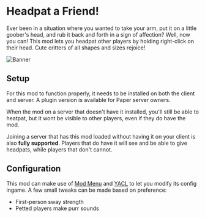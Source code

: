 # Headpat a Friend!

Ever been in a situation where you wanted to take your arm, 
put it on a little goober's head, and rub it back and forth in a sign of affection?
Well, now you can!
This mod lets you headpat other players by holding right-click on their head.
Cute critters of all shapes and sizes rejoice!

![Banner](https://i.enjarai.dev/u/ZkziGO.gif)

## Setup

For this mod to function properly, it needs to be installed on both the client and server. 
A plugin version is available for Paper server owners.

When the mod on a server that doesn't have it installed, you'll still be able to heatpat, 
but it wont be visible to other players, even if they do have the mod.

Joining a server that has this mod loaded without having it on your client is also **fully supported**. 
Players that do have it will see and be able to give headpats, while players that don't cannot.

## Configuration

This mod can make use of [Mod Menu](https://modrinth.com/mod/modmenu) 
and [YACL](https://modrinth.com/mod/yacl) to let you modify its config ingame.
A few small tweaks can be made based on preference:

- First-person sway strength
- Petted players make purr sounds
